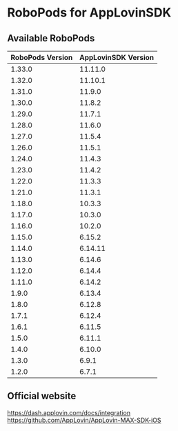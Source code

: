 # RoboPods for AppLovinSDK

## Available RoboPods

| RoboPods Version | AppLovinSDK Version |
|------------------|---------------------|
| 1.33.0           | 11.11.0             |
| 1.32.0           | 11.10.1             |
| 1.31.0           | 11.9.0              |
| 1.30.0           | 11.8.2              |
| 1.29.0           | 11.7.1              |
| 1.28.0           | 11.6.0              |
| 1.27.0           | 11.5.4              |
| 1.26.0           | 11.5.1              |
| 1.24.0           | 11.4.3              |
| 1.23.0           | 11.4.2              |
| 1.22.0           | 11.3.3              |
| 1.21.0           | 11.3.1              |
| 1.18.0           | 10.3.3              |
| 1.17.0           | 10.3.0              |
| 1.16.0           | 10.2.0              |
| 1.15.0           | 6.15.2              |
| 1.14.0           | 6.14.11             |
| 1.13.0           | 6.14.6              |
| 1.12.0           | 6.14.4              |
| 1.11.0           | 6.14.2              |
| 1.9.0            | 6.13.4              |
| 1.8.0            | 6.12.8              |
| 1.7.1            | 6.12.4              |
| 1.6.1            | 6.11.5              |
| 1.5.0            | 6.11.1              |
| 1.4.0            | 6.10.0              |
| 1.3.0            | 6.9.1               |
| 1.2.0            | 6.7.1               |

## Official website
https://dash.applovin.com/docs/integration
https://github.com/AppLovin/AppLovin-MAX-SDK-iOS